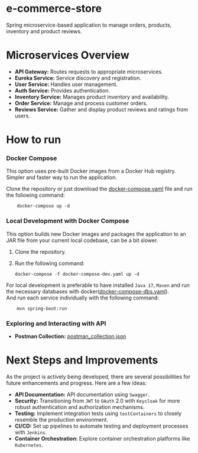 # e-commerce-store

Spring microservice-based application to manage orders, products, inventory and product reviews.

# Microservices Overview

- **API Gateway:** Routes requests to appropriate microservices.
- **Eureka Service:** Service discovery and registration.
- **User Service:** Handles user management.
- **Auth Service:** Provides authentication.
- **Inventory Service:** Manages product inventory and availability.
- **Order Service:** Manage and process customer orders.
- **Reviews Service:** Gather and display product reviews and ratings from users.

# How to run

### Docker Compose

This option uses pre-built Docker images from a Docker Hub registry. Simpler and faster way to run the application.

Clone the repository or just download the
[docker-compose.yaml](https://github.com/micaellobo/e-commerce-store/raw/master/deployment/docker-compose.yaml) file and
run the following command:

        docker-compose up -d

### Local Development with Docker Compose

This option builds new Docker images and packages the application to an JAR file from your current local codebase, can
be a bit slower.

1. Clone the repository.
2. Run the following command:

       docker-compose -f docker-compose-dev.yaml up -d

For local development is preferable to have installed `Java 17`, `Maven` and run the necessary databases with
docker([docker-compose-dbs.yaml](https://githubcom/micaellobo/e-commerce-store/raw/master/deployment/docker-compose-dbs.yaml)). \
And run each service individually with the following command:

        mvn spring-boot:run

### Exploring and Interacting with API

[//]: # (- **Swagger:** http://localhost:8080/swagger-ui.html)
- **Postman Collection:** [postman_collection.json](https://githubcom/micaellobo/e-commerce-store/raw/master/documentation/postman_collection.json)

# Next Steps and Improvements

As the project is actively being developed, there are several possibilities for future enhancements and progress. Here
are a few ideas:

- **API Documentation:** API documentation using `Swagger`.
- **Security:** Transitioning from `JWT` to `OAuth` 2.0 with `Keycloak` for more robust authentication and authorization
  mechanisms.
- **Testing:** Implement integration tests using `testContainers` to closely resemble the production environment.
- **CI/CD:** Set up pipelines to automate testing and deployment processes with `Jenkins`.
- **Container Orchestration:** Explore container orchestration platforms like `Kubernetes`.
